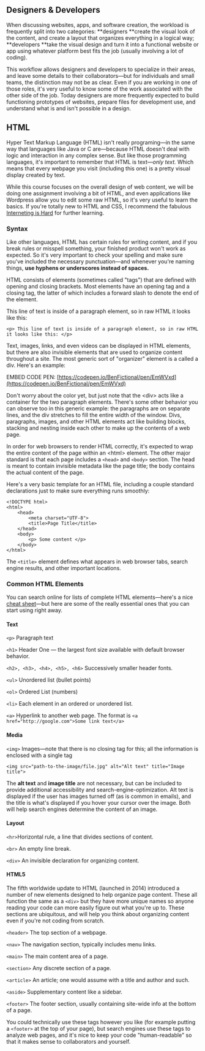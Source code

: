 ## Designers & Developers

When discussing websites, apps, and software creation, the workload is frequently split into two categories: **designers **create the visual look of the content, and create a layout that organizes everything in a logical way; **developers **take the visual design and turn it into a functional website or app using whatever platform best fits the job \(usually involving a lot of coding\).

This workflow allows designers and developers to specialize in their areas, and leave some details to their collaborators—but for individuals and small teams, the distinction may not be as clear. Even if you are working in one of those roles, it's very useful to know some of the work associated with the other side of the job. Today designers are more frequently expected to build functioning prototypes of websites,  prepare files for development use, and understand what is and isn't possible in a design.

## HTML

Hyper Text Markup Language \(HTML\) isn't really programing—in the same way that languages like Java or C are—because HTML doesn't deal with logic and interaction in any complex sense. But like those programming languages, it's important to remember that HTML is text—_only text._ Which means that every webpage you visit \(including this one\) is a pretty visual display created by text.

While this course focuses on the overall design of web content, we will be doing one assignment involving a bit of HTML, and even applications like Wordpress allow you to edit some raw HTML, so it's very useful to learn the basics. If you're totally new to HTML and CSS, I recommend the fabulous [Interneting is Hard](https://www.gitbook.com/book/psu-arts-arch/dart-203/edit#) for further learning.

### Syntax

Like other languages, HTML has certain rules for writing content, and if you break rules or misspell something, your finished product won't work as expected. So it's very important to check your spelling and make sure you've included the necessary punctuation—and whenever you're naming things, **use hyphens or underscores instead of spaces.**

HTML consists of elements \(sometimes called "tags"\) that are defined with opening and closing brackets. Most elements have an opening tag and a closing tag, the latter of which includes a forward slash to denote the end of the element.

This line of text is inside of a paragraph element, so in raw HTML it looks like this:

```
<p> This line of text is inside of a paragraph element, so in raw HTML it looks like this: </p>
```

Text, images, links, and even videos can be displayed in HTML elements, but there are also invisible elements that are used to organize content throughout a site. The most generic sort of "organizer" element is a called a div. Here's an example:

EMBED CODE PEN: [https://codepen.io/BenFictional/pen/EmWVxd](https://codepen.io/BenFictional/pen/EmWVxd)

Don't worry about the color yet, but just note that the &lt;div&gt; acts like a container for the two paragraph elements. There's some other behavior you can observe too in this generic example: the paragraphs are on separate lines, and the div stretches to fill the entire width of the window. Divs, paragraphs, images, and other HTML elements act like building blocks, stacking and nesting inside each other to make up the contents of a web page.

In order for web browsers to render HTML correctly, it's expected to wrap the entire content of the page within an &lt;html&gt; element.   The other major standard is that each page includes a `<head>` and `<body>` section. The head is meant to contain invisible metadata like the page title; the body contains the actual content of the page.

Here's a very basic template for an HTML file, including a couple standard declarations just to make sure everything runs smoothly:

```
<!DOCTYPE html>
<html>
    <head>
        <meta charset="UTF-8">
        <title>Page Title</title>
    </head>
    <body>
        <p> Some content </p>
    </body>
</html>
```

The `<title>` element defines what appears in web browser tabs, search engine results, and other important locations.

### Common HTML Elements

You can search online for lists of complete HTML elements—here's a nice [cheat sheet](https://websitesetup.org/html5-cheat-sheet/)—but here are some of the really essential ones that you can start using right away.

#### Text

`<p>` Paragraph text

`<h1>` Header One — the largest font size available with default browser behavior.

`<h2>, <h3>, <h4>, <h5>, <h6>` Successively smaller header fonts.

`<ul>` Unordered list \(bullet points\)

`<ol>` Ordered List \(numbers\)

`<li>` Each element in an ordered or unordered list.

`<a>` Hyperlink to another web page. The format is `<a href="http://google.com">Some link text</a>`

#### Media

`<img>` Images—note that there is no closing tag for this; all the information is enclosed with a single tag

```
<img src="path-to-the-image/file.jpg" alt="Alt text" title="Image title">
```

The **alt text** and **image title** are not necessary, but can be included to provide additional accessibility and search-engine-optimization. Alt text is displayed if the user has images turned off \(as is common in emails\), and the title is what's displayed if you hover your cursor over the image. Both will help search engines determine the content of an image.

#### Layout

`<hr>`Horizontal rule, a line that divides sections of content.

`<br>` An empty line break.

`<div>` An invisible declaration for organizing content.

#### HTML5

The fifth worldwide update to HTML \(launched in 2014\) introduced a number of new elements designed to help organize page content. These all function the same as a `<div>` but they have more unique names so anyone reading your code can more easily figure out what you're up to. These sections are ubiquitous, and will help you think about organizing content even if you're not coding from scratch. 

`<header>` The top section of a webpage.

`<nav>` The navigation section, typically includes menu links.

`<main>` The main content area of a page.

`<section>` Any discrete section of a page.

`<article>` An article; one would assume with a title and author and such.

`<aside>` Supplementary content like a sidebar.

`<footer>` The footer section, usually containing site-wide info at the bottom of a page.

You could technically use these tags however you like \(for example putting a `<footer>` at the top of your page\), but search engines use these tags to analyze web pages, and it's nice to keep your code "human-readable" so that it makes sense to collaborators and yourself.

